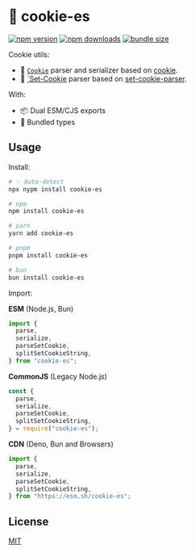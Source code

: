 
# 🍪 cookie-es

<!-- automd:badges bundlejs -->

[![npm version](https://img.shields.io/npm/v/cookie-es)](https://npmjs.com/package/cookie-es)
[![npm downloads](https://img.shields.io/npm/dm/cookie-es)](https://npmjs.com/package/cookie-es)
[![bundle size](https://img.shields.io/bundlejs/size/cookie-es)](https://bundlejs.com/?q=cookie-es)

<!-- /automd -->

Cookie utils:

- 🍪 [`Cookie`](https://developer.mozilla.org/en-US/docs/Web/HTTP/Headers/Cookie) parser and serializer based on [cookie](https://github.com/jshttp/cookiee).
- 🍪 [`Set-Cookie](https://developer.mozilla.org/en-US/docs/Web/HTTP/Headers/Set-Cookie) parser based on [set-cookie-parser](https://github.com/nfriedly/set-cookie-parser).

With:

- 📦 Dual ESM/CJS exports
- 🎁 Bundled types

## Usage

Install:

<!-- automd:pm-install -->

```sh
# ✨ Auto-detect
npx nypm install cookie-es

# npm
npm install cookie-es

# yarn
yarn add cookie-es

# pnpm
pnpm install cookie-es

# bun
bun install cookie-es
```

<!-- /automd-->

Import:


<!-- automd:jsimport cdn cjs src=./src/index.ts -->

**ESM** (Node.js, Bun)

```js
import {
  parse,
  serialize,
  parseSetCookie,
  splitSetCookieString,
} from "cookie-es";
```

**CommonJS** (Legacy Node.js)

```js
const {
  parse,
  serialize,
  parseSetCookie,
  splitSetCookieString,
} = require("cookie-es");
```

**CDN** (Deno, Bun and Browsers)

```js
import {
  parse,
  serialize,
  parseSetCookie,
  splitSetCookieString,
} from "https://esm.sh/cookie-es";
```

<!-- /automd -->


## License

[MIT](./LICENSE)
